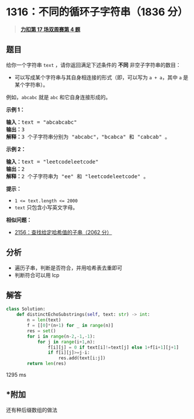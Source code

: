 # 1316：不同的循环子字符串（1836 分）


> <u>**[力扣第 17 场双周赛第 4 题](https://leetcode.cn/problems/distinct-echo-substrings/)**</u>

## 题目

<p>给你一个字符串 <code>text</code> ，请你返回满足下述条件的 <strong>不同</strong> 非空子字符串的数目：</p>

<ul>
<li>可以写成某个字符串与其自身相连接的形式（即，可以写为 <code>a + a</code>，其中 <code>a</code> 是某个字符串）。</li>
</ul>

<p>例如，<code>abcabc</code> 就是 <code>abc</code> 和它自身连接形成的。</p>



<p><strong>示例 1：</strong></p>

<pre><strong>输入：</strong>text = &quot;abcabcabc&quot;
<strong>输出：</strong>3
<strong>解释：</strong>3 个子字符串分别为 &quot;abcabc&quot;，&quot;bcabca&quot; 和 &quot;cabcab&quot; 。
</pre>

<p><strong>示例 2：</strong></p>

<pre><strong>输入：</strong>text = &quot;leetcodeleetcode&quot;
<strong>输出：</strong>2
<strong>解释：</strong>2 个子字符串为 &quot;ee&quot; 和 &quot;leetcodeleetcode&quot; 。
</pre>



<p><strong>提示：</strong></p>

<ul>
<li><code>1 &lt;= text.length &lt;= 2000</code></li>
<li><code>text</code> 只包含小写英文字母。</li>
</ul>


**相似问题：**
- [2156：查找给定哈希值的子串（2062 分）](/leetcode/2156)


## 分析

- 遍历子串，判断是否符合，并用哈希表去重即可
- 判断符合可以用 lcp 

## 解答

```python
class Solution:
    def distinctEchoSubstrings(self, text: str) -> int:
        n = len(text)
        f = [[0]*(n+1) for _ in range(n)]
        res = set()
        for i in range(n-2,-1,-1):
            for j in range(i+1,n):
                f[i][j] = 0 if text[i]!=text[j] else 1+f[i+1][j+1] 
                if f[i][j]>=j-i:
                    res.add(text[i:j])
        return len(res)
```
1295 ms

## *附加

还有种后缀数组的做法
